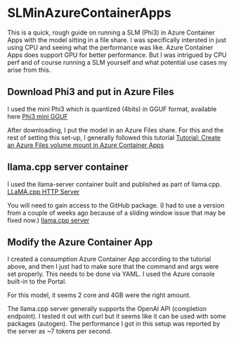 # SLMinAzureContainerApps

This is a quick, rough guide on running a SLM (Phi3) in Azure Container Apps with the model sitting in a file share. I was specifically intersted in just using CPU and seeing what the performance was like. Azure Container Apps does support GPU for better performance. But I was intrigued by CPU perf and of course running a SLM yourself and what potential use cases my arise from this. 

## Download Phi3 and put in Azure Files

I used the mini Phi3 which is quantized (4bits) in GGUF format, available here [Phi3 mini GGUF](https://huggingface.co/microsoft/Phi-3-mini-4k-instruct-gguf) 

After downloading, I put the model in an Azure Files share. For this and the rest of setting this set-up, I generally followed this tutorial [Tutorial: Create an Azure Files volume mount in Azure Container Apps](https://learn.microsoft.com/en-us/azure/container-apps/storage-mounts-azure-files?tabs=bash)

## llama.cpp server container

I used the llama-server container built and published as part of llama.cpp. [LLaMA.cpp HTTP Server](https://github.com/ggerganov/llama.cpp/blob/master/examples/server/README.md) 

You will need to gain access to the GitHub package. (I had to use a version from a couple of weeks ago because of a sliding window issue that may be fixed now.) [llama.cpp server](https://github.com/ggerganov/llama.cpp/pkgs/container/llama.cpp/244188617?tag=server--b1-37b12f9)

## Modify the Azure Container App 

I created a consumption Azure Container App according to the tutorial above, and then I just had to make sure that the command and args were set properly. This needs to be done via YAML. I used the Azure console built-in to the Portal. 

For this model, it seems 2 core and 4GB were the right amount. 

The llama.cpp server generally supports the OpenAI API (completion endpoint). I tested it out with curl but it seems like it can be used with some packages (autogen). The performance I got in this setup was reported by the server as ~7 tokens per second. 


